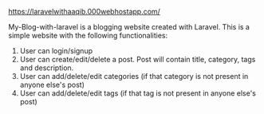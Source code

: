 https://laravelwithaaqib.000webhostapp.com/

My-Blog-with-laravel is a blogging website created with Laravel. This is a simple website with the following functionalities:
1. User can login/signup
2. User can create/edit/delete a post. Post will contain title, category, tags and description.
3. User can add/delete/edit categories (if that category is not present in anyone else's post)
4. User can add/delete/edit tags (if that tag is not present in anyone else's post)
